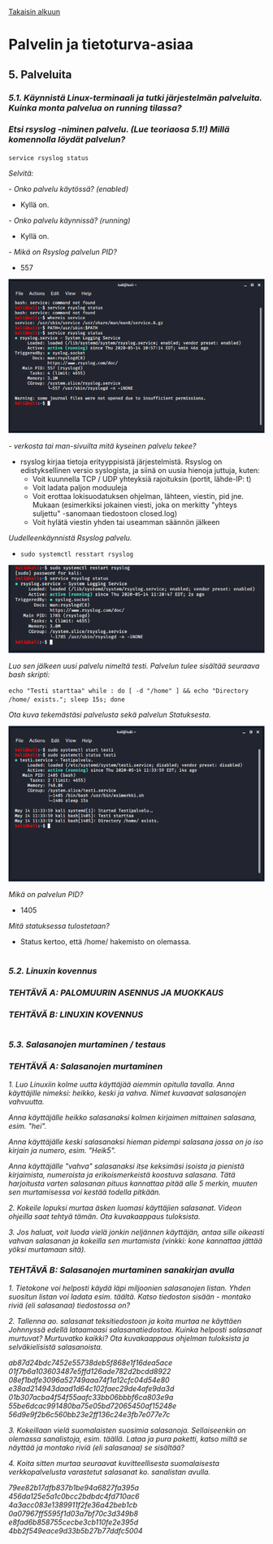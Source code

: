 [Takaisin alkuun](../../../README.md)

# Palvelin ja tietoturva-asiaa

## 5. Palveluita

### *5.1. Käynnistä Linux-terminaali ja tutki järjestelmän palveluita. Kuinka monta palvelua on running tilassa?*

### *Etsi rsyslog -niminen palvelu. (Lue teoriaosa 5.1!) Millä komennolla löydät palvelun?*  

`service rsyslog status`

*Selvitä:*   

*- Onko palvelu käytössä? (enabled)*  

- Kyllä on.

*- Onko palvelu käynnissä? (running)*  

- Kyllä on. 

*- Mikä on Rsyslog palvelun PID?*  

- 557

[![rsyslog](https://raw.githubusercontent.com/tuuchen/Linux-E9955-2020/master/src/materiaali/rsyslog.png)](https://raw.githubusercontent.com/tuuchen/Linux-E9955-2020/master/src/materiaali/rsyslog.png)


*- verkosta tai man-sivuilta mitä kyseinen palvelu tekee?*  

- rsyslog kirjaa tietoja erityyppisistä järjestelmistä. Rsyslog on edistyksellinen versio syslogista, ja siinä on uusia hienoja juttuja, kuten: 
    - Voit kuunnella TCP / UDP yhteyksiä rajoituksin (portit, lähde-IP: t)
    - Voit ladata paljon moduuleja
    - Voit erottaa lokisuodatuksen ohjelman, lähteen, viestin, pid jne. Mukaan (esimerkiksi jokainen viesti, joka on merkitty "yhteys suljettu" -sanomaan tiedostoon closed.log)
    - Voit hylätä viestin yhden tai useamman säännön jälkeen

*Uudelleenkäynnistä Rsyslog palvelu.*  

- `sudo systemctl resstart rsyslog`

[![rsyslog-restart](https://raw.githubusercontent.com/tuuchen/Linux-E9955-2020/master/src/materiaali/rsyslog-restart.png)](https://raw.githubusercontent.com/tuuchen/Linux-E9955-2020/master/src/materiaali/rsyslog-restart.png)

*Luo sen jälkeen uusi palvelu nimeltä testi. Palvelun tulee sisältää seuraava bash skripti:*

`echo "Testi starttaa"
while :
do
[ -d "/home" ] && echo "Directory /home/ exists.";
sleep 15s;
done`

*Ota kuva tekemästäsi palvelusta sekä palvelun Statuksesta.*  

[![testipalvelu](https://raw.githubusercontent.com/tuuchen/Linux-E9955-2020/master/src/materiaali/testipalvelu.png)](https://raw.githubusercontent.com/tuuchen/Linux-E9955-2020/master/src/materiaali/testipalvelu.png)


*Mikä on palvelun PID?*   

- 1405

*Mitä statuksessa tulostetaan?* 

- Status kertoo, että /home/ hakemisto on olemassa. 

#

### *5.2. Linuxin kovennus*

### *TEHTÄVÄ A: PALOMUURIN ASENNUS JA MUOKKAUS*

### *TEHTÄVÄ B: LINUXIN KOVENNUS*

# 

### *5.3. Salasanojen murtaminen / testaus*

### *TEHTÄVÄ A: Salasanojen murtaminen*

*1. Luo Linuxiin kolme uutta käyttäjää aiemmin opitulla tavalla. Anna käyttäjille nimeksi: heikko, keski ja vahva. Nimet kuvaavat salasanojen vahvuutta.*

*Anna käyttäjälle heikko salasanaksi kolmen kirjaimen mittainen salasana, esim. "hei".*

*Anna käyttäjälle keski salasanaksi hieman pidempi salasana jossa on jo iso kirjain ja numero, esim. "Heik5".*

*Anna käyttäjälle "vahva" salasanaksi itse keksimäsi isoista ja pienistä kirjaimista, numeroista ja erikoismerkeistä koostuva salasana. Tätä harjoitusta varten salasanan pituus kannattaa pitää alle 5 merkin, muuten sen murtamisessa voi kestää todella pitkään.* 

*2. Kokeile lopuksi murtaa äsken luomasi käyttäjien salasanat. Videon ohjeilla saat tehtyä tämän. Ota kuvakaappaus tuloksista.*

*3. Jos haluat, voit luoda vielä jonkin neljännen käyttäjän, antaa sille oikeasti vahvan salasanan ja kokeilla sen murtamista (vinkki: kone kannattaa jättää yöksi murtamaan sitä).*

### *TEHTÄVÄ B: Salasanojen murtaminen sanakirjan avulla*

*1. Tietokone voi helposti käydä läpi miljoonien salasanojen listan. Yhden suositun listan voi ladata esim. täältä. Katso tiedoston sisään - montako riviä (eli salasanaa) tiedostossa on?*

*2. Tallenna ao. salasanat teksitiedostoon ja koita murtaa ne käyttäen Johnnyssä edellä lataamaasi salasanatiedostoa. Kuinka helposti salasanat murtuvat? Murtuvatko kaikki? Ota kuvakaappaus ohjelman tuloksista ja selväkielisistä salasanoista.*

*ab87d24bdc7452e55738deb5f868e1f16dea5ace
01f7b6a103603487e5ffd126ade782d2bcdd8922
08ef1bdfe3096a52749aaa74f1a12cfc04d54e80
e38ad214943daad1d64c102faec29de4afe9da3d
01b307acba4f54f55aafc33bb06bbbf6ca803e9a
55be6dcac991480ba75e05bd72065450af15248e
56d9e9f2b6c560bb23e2ff136c24e3fb7e077e7c*

*3. Kokeillaan vielä suomalaisten suosimia salasanoja. Sellaiseenkin on olemassa sanalistoja, esim. täällä. Lataa ja pura paketti, katso miltä se näyttää ja montako riviä (eli salasanaa) se sisältää?*

*4. Koita sitten murtaa seuraavat kuvitteellisesta suomalaisesta verkkopalvelusta varastetut salasanat ko. sanalistan avulla.*

*79ee82b17dfb837b1be94a6827fa395a
456da125e5a1c0bcc2bdbdc4fd710ac6
4a3acc083e1389911f2fe36a42beb1cb
0a07967ff5595f1d03a7bf70c3d349b8
e8fad6b858755cecbe3cb110fe2e395d
4bb2f549eace9d33b5b27b77ddfc5004* 